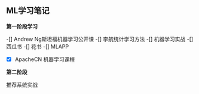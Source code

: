 ## ML学习笔记

**第一阶段学习**

-[] Andrew Ng斯坦福机器学习公开课
-[] 李航统计学习方法
-[] 机器学习实战
-[] 西瓜书
-[] 花书
-[] MLAPP
-[x] ApacheCN 机器学习课程

**第二阶段**

推荐系统实战

